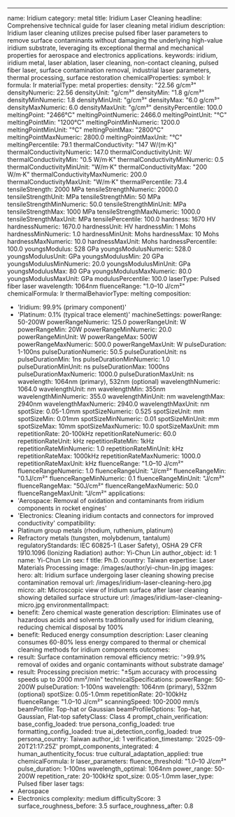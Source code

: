 ---
name: Iridium
category: metal
title: Iridium Laser Cleaning
headline: Comprehensive technical guide for laser cleaning metal iridium
description: Iridium laser cleaning utilizes precise pulsed fiber laser parameters
  to remove surface contaminants without damaging the underlying high-value iridium
  substrate, leveraging its exceptional thermal and mechanical properties for aerospace
  and electronics applications.
keywords: iridium, iridium metal, laser ablation, laser cleaning, non-contact cleaning,
  pulsed fiber laser, surface contamination removal, industrial laser parameters,
  thermal processing, surface restoration
chemicalProperties:
  symbol: Ir
  formula: Ir
  materialType: metal
properties:
  density: "22.56 g/cm³"
  densityNumeric: 22.56
  densityUnit: "g/cm³"
  densityMin: "1.8 g/cm³"
  densityMinNumeric: 1.8
  densityMinUnit: "g/cm³"
  densityMax: "6.0 g/cm³"
  densityMaxNumeric: 6.0
  densityMaxUnit: "g/cm³"
  densityPercentile: 100.0
  meltingPoint: "2466°C"
  meltingPointNumeric: 2466.0
  meltingPointUnit: "°C"
  meltingPointMin: "1200°C"
  meltingPointMinNumeric: 1200.0
  meltingPointMinUnit: "°C"
  meltingPointMax: "2800°C"
  meltingPointMaxNumeric: 2800.0
  meltingPointMaxUnit: "°C"
  meltingPercentile: 79.1
  thermalConductivity: "147 W/(m·K)"
  thermalConductivityNumeric: 147.0
  thermalConductivityUnit: W/
  thermalConductivityMin: "0.5 W/m·K"
  thermalConductivityMinNumeric: 0.5
  thermalConductivityMinUnit: "W/m·K"
  thermalConductivityMax: "200 W/m·K"
  thermalConductivityMaxNumeric: 200.0
  thermalConductivityMaxUnit: "W/m·K"
  thermalPercentile: 73.4
  tensileStrength: 2000 MPa
  tensileStrengthNumeric: 2000.0
  tensileStrengthUnit: MPa
  tensileStrengthMin: 50 MPa
  tensileStrengthMinNumeric: 50.0
  tensileStrengthMinUnit: MPa
  tensileStrengthMax: 1000 MPa
  tensileStrengthMaxNumeric: 1000.0
  tensileStrengthMaxUnit: MPa
  tensilePercentile: 100.0
  hardness: 1670 HV
  hardnessNumeric: 1670.0
  hardnessUnit: HV
  hardnessMin: 1 Mohs
  hardnessMinNumeric: 1.0
  hardnessMinUnit: Mohs
  hardnessMax: 10 Mohs
  hardnessMaxNumeric: 10.0
  hardnessMaxUnit: Mohs
  hardnessPercentile: 100.0
  youngsModulus: 528 GPa
  youngsModulusNumeric: 528.0
  youngsModulusUnit: GPa
  youngsModulusMin: 20 GPa
  youngsModulusMinNumeric: 20.0
  youngsModulusMinUnit: GPa
  youngsModulusMax: 80 GPa
  youngsModulusMaxNumeric: 80.0
  youngsModulusMaxUnit: GPa
  modulusPercentile: 100.0
  laserType: Pulsed fiber laser
  wavelength: 1064nm
  fluenceRange: "1.0–10 J/cm²"
  chemicalFormula: Ir
  thermalBehaviorType: melting
composition:
- 'Iridium: 99.9% (primary component)'
- 'Platinum: 0.1% (typical trace element)'
machineSettings:
  powerRange: 50-200W
  powerRangeNumeric: 125.0
  powerRangeUnit: W
  powerRangeMin: 20W
  powerRangeMinNumeric: 20.0
  powerRangeMinUnit: W
  powerRangeMax: 500W
  powerRangeMaxNumeric: 500.0
  powerRangeMaxUnit: W
  pulseDuration: 1-100ns
  pulseDurationNumeric: 50.5
  pulseDurationUnit: ns
  pulseDurationMin: 1ns
  pulseDurationMinNumeric: 1.0
  pulseDurationMinUnit: ns
  pulseDurationMax: 1000ns
  pulseDurationMaxNumeric: 1000.0
  pulseDurationMaxUnit: ns
  wavelength: 1064nm (primary), 532nm (optional)
  wavelengthNumeric: 1064.0
  wavelengthUnit: nm
  wavelengthMin: 355nm
  wavelengthMinNumeric: 355.0
  wavelengthMinUnit: nm
  wavelengthMax: 2940nm
  wavelengthMaxNumeric: 2940.0
  wavelengthMaxUnit: nm
  spotSize: 0.05-1.0mm
  spotSizeNumeric: 0.525
  spotSizeUnit: mm
  spotSizeMin: 0.01mm
  spotSizeMinNumeric: 0.01
  spotSizeMinUnit: mm
  spotSizeMax: 10mm
  spotSizeMaxNumeric: 10.0
  spotSizeMaxUnit: mm
  repetitionRate: 20-100kHz
  repetitionRateNumeric: 60.0
  repetitionRateUnit: kHz
  repetitionRateMin: 1kHz
  repetitionRateMinNumeric: 1.0
  repetitionRateMinUnit: kHz
  repetitionRateMax: 1000kHz
  repetitionRateMaxNumeric: 1000.0
  repetitionRateMaxUnit: kHz
  fluenceRange: "1.0–10 J/cm²"
  fluenceRangeNumeric: 1.0
  fluenceRangeUnit: "J/cm²"
  fluenceRangeMin: "0.1J/cm²"
  fluenceRangeMinNumeric: 0.1
  fluenceRangeMinUnit: "J/cm²"
  fluenceRangeMax: "50J/cm²"
  fluenceRangeMaxNumeric: 50.0
  fluenceRangeMaxUnit: "J/cm²"
applications:
- 'Aerospace: Removal of oxidation and contaminants from iridium components in rocket
  engines'
- 'Electronics: Cleaning iridium contacts and connectors for improved conductivity'
compatibility:
- Platinum group metals (rhodium, ruthenium, platinum)
- Refractory metals (tungsten, molybdenum, tantalum)
regulatoryStandards: IEC 60825-1 (Laser Safety), OSHA 29 CFR 1910.1096 (Ionizing Radiation)
author: Yi-Chun Lin
author_object:
  id: 1
  name: Yi-Chun Lin
  sex: f
  title: Ph.D.
  country: Taiwan
  expertise: Laser Materials Processing
  image: /images/author/yi-chun-lin.jpg
images:
  hero:
    alt: Iridium surface undergoing laser cleaning showing precise contamination removal
    url: /images/iridium-laser-cleaning-hero.jpg
  micro:
    alt: Microscopic view of Iridium surface after laser cleaning showing detailed
      surface structure
    url: /images/iridium-laser-cleaning-micro.jpg
environmentalImpact:
- benefit: Zero chemical waste generation
  description: Eliminates use of hazardous acids and solvents traditionally used for
    iridium cleaning, reducing chemical disposal by 100%
- benefit: Reduced energy consumption
  description: Laser cleaning consumes 60-80% less energy compared to thermal or chemical
    cleaning methods for iridium components
outcomes:
- result: Surface contamination removal efficiency
  metric: '>99.9% removal of oxides and organic contaminants without substrate damage'
- result: Processing precision
  metric: "±5μm accuracy with processing speeds up to 2000 mm²/min"
technicalSpecifications:
  powerRange: 50-200W
  pulseDuration: 1-100ns
  wavelength: 1064nm (primary), 532nm (optional)
  spotSize: 0.05-1.0mm
  repetitionRate: 20-100kHz
  fluenceRange: "1.0–10 J/cm²"
  scanningSpeed: 100-2000 mm/s
  beamProfile: Top-hat or Gaussian
  beamProfileOptions: Top-hat, Gaussian, Flat-top
  safetyClass: Class 4
prompt_chain_verification:
  base_config_loaded: true
  persona_config_loaded: true
  formatting_config_loaded: true
  ai_detection_config_loaded: true
  persona_country: Taiwan
  author_id: 1
  verification_timestamp: '2025-09-20T21:17:25Z'
  prompt_components_integrated: 4
  human_authenticity_focus: true
  cultural_adaptation_applied: true
chemicalFormula: Ir
laser_parameters:
  fluence_threshold: "1.0–10 J/cm²"
  pulse_duration: 1-100ns
  wavelength_optimal: 1064nm
  power_range: 50-200W
  repetition_rate: 20-100kHz
  spot_size: 0.05-1.0mm
  laser_type: Pulsed fiber laser
tags:
- Aerospace
- Electronics
complexity: medium
difficultyScore: 3
surface_roughness_before: 3.5
surface_roughness_after: 0.8
